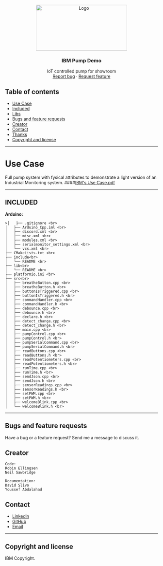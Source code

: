 <p align="center">
  <a href="pdf">
    <a href="https://ibb.co/LZ360jt"><img src="http://pngimg.com/uploads/ibm/ibm_PNG19662.png" alt="Logo" border="0" height="150px" width="300"></a>
  </a>

  <h3 align="center">IBM Pump Demo</h3>

  <p align="center">
    IoT controlled pump for showroom
    <br>
    <a href="https://reponame/issues/new?template=bug.md">Report bug</a>
    ·
    <a href="https://reponame/issues/new?template=feature.md&labels=feature">Request feature</a>
  </p>


## Table of contents
- [Use Case](#Use-Case)
- [Included](#Included)
- [Libs](#Libs)
- [Bugs and feature requests](#bugs-and-feature-requests)
- [Creator](#creator)
- [Contact](#contact)
- [Thanks](#thanks)
- [Copyright and license](#copyright-and-license)
---
# Use Case
Full pump system with fysical attributes to demonstrate a light version of an Industrial Monitoring system.
####[IBM's Use Case.pdf](https://github.com/ascoolarobban/Ibm_pump/files/8408568/IBM.s.Use.Case.pdf)





---
## INCLUDED

**Arduino:**<br>
```
>│   ├── .gitignore <br>
│   ├── Arduino_Cpp.iml <br> 
│   ├── discord.xml <br>
│   ├── misc.xml <br>
│   ├── modules.xml <br>
│   ├── serialmonitor_settings.xml <br>
│   └── vcs.xml <br>
├── CMakeLists.txt <br>
├── include<br>
│   └── README <br>
├── lib<br>
│   └── README <br>
├── platformio.ini <br>
├── src<br>
│   ├── breatheButton.cpp <br>
│   ├── breatheButton.h <br>
│   ├── buttonIsTriggered.cpp <br>
│   ├── buttonIsTriggered.h <br>
│   ├── commandHandler.cpp <br>
│   ├── commandHandler.h <br>
│   ├── debounce.cpp <br>
│   ├── debounce.h <br>
│   ├── declare.h <br>
│   ├── detect_change.cpp <br>
│   ├── detect_change.h <br>
│   ├── main.cpp <br>
│   ├── pumpControl.cpp <br>
│   ├── pumpControl.h <br>
│   ├── pumpSerialCommand.cpp <br>
│   ├── pumpSerialCommand.h <br>
│   ├── readButtons.cpp <br>
│   ├── readButtons.h <br>
│   ├── readPotentiometers.cpp <br>
│   ├── readPotentiometers.h <br>
│   ├── runTime.cpp <br>
│   ├── runTime.h <br>
│   ├── sendJson.cpp <br>
│   ├── sendJson.h <br>
│   ├── sensorReadings.cpp <br>
│   ├── sensorReadings.h <br>
│   ├── setPWM.cpp <br>
│   ├── setPWM.h <br>
│   ├── welcomeBlink.cpp <br>
│   └── welcomeBlink.h <br> 
```
---

## Bugs and feature requests

Have a bug or a feature request? Send me a message to discuss it.


## Creator
    Code:
    Robin Ellingsen
    Neil Sawbridge

    Documentation:
    David Slivo
    Youssef Abdalahad
## Contact


- <a href="https://www.linkedin.com/in/iotrobban/">Linkedin</a>
- <a href="https://github.com/ascoolarobban">GitHub</a>
- [Email]("robin@fauxdelorean.com")
---


## Copyright and license
IBM Copyright.
